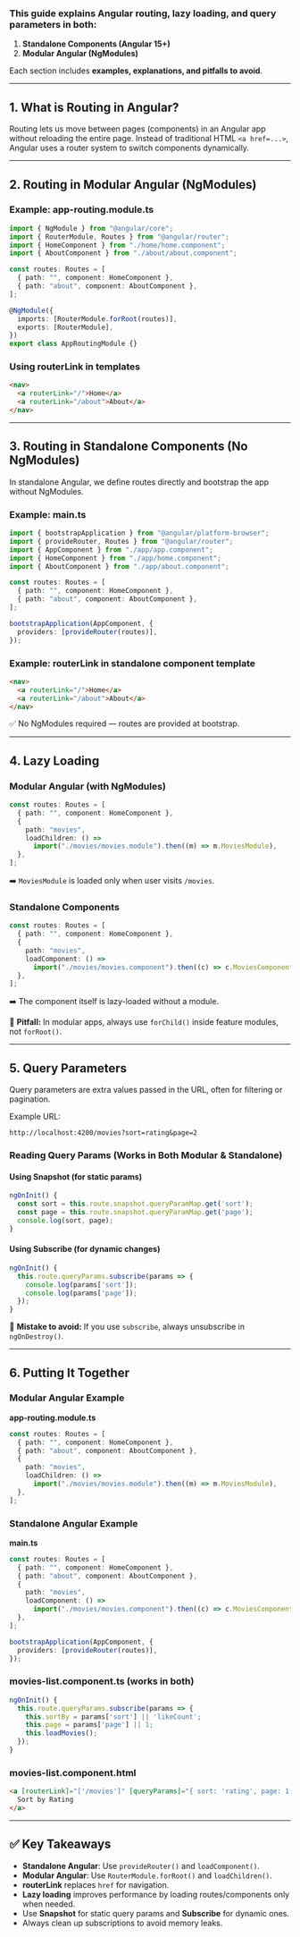 ### This guide explains Angular **routing**, **lazy loading**, and **query parameters** in both:

1. **Standalone Components (Angular 15+)**
2. **Modular Angular (NgModules)**

Each section includes **examples, explanations, and pitfalls to avoid**.

---

## 1. What is Routing in Angular?

Routing lets us move between pages (components) in an Angular app without reloading the entire page. Instead of traditional HTML `<a href=...>`, Angular uses a router system to switch components dynamically.

---

## 2. Routing in Modular Angular (NgModules)

### Example: app-routing.module.ts

```ts
import { NgModule } from "@angular/core";
import { RouterModule, Routes } from "@angular/router";
import { HomeComponent } from "./home/home.component";
import { AboutComponent } from "./about/about.component";

const routes: Routes = [
  { path: "", component: HomeComponent },
  { path: "about", component: AboutComponent },
];

@NgModule({
  imports: [RouterModule.forRoot(routes)],
  exports: [RouterModule],
})
export class AppRoutingModule {}
```

### Using routerLink in templates

```html
<nav>
  <a routerLink="/">Home</a>
  <a routerLink="/about">About</a>
</nav>
```

---

## 3. Routing in Standalone Components (No NgModules)

In standalone Angular, we define routes directly and bootstrap the app without NgModules.

### Example: main.ts

```ts
import { bootstrapApplication } from "@angular/platform-browser";
import { provideRouter, Routes } from "@angular/router";
import { AppComponent } from "./app/app.component";
import { HomeComponent } from "./app/home.component";
import { AboutComponent } from "./app/about.component";

const routes: Routes = [
  { path: "", component: HomeComponent },
  { path: "about", component: AboutComponent },
];

bootstrapApplication(AppComponent, {
  providers: [provideRouter(routes)],
});
```

### Example: routerLink in standalone component template

```html
<nav>
  <a routerLink="/">Home</a>
  <a routerLink="/about">About</a>
</nav>
```

✅ No NgModules required — routes are provided at bootstrap.

---

## 4. Lazy Loading

### Modular Angular (with NgModules)

```ts
const routes: Routes = [
  { path: "", component: HomeComponent },
  {
    path: "movies",
    loadChildren: () =>
      import("./movies/movies.module").then((m) => m.MoviesModule),
  },
];
```

➡️ `MoviesModule` is loaded only when user visits `/movies`.

### Standalone Components

```ts
const routes: Routes = [
  { path: "", component: HomeComponent },
  {
    path: "movies",
    loadComponent: () =>
      import("./movies/movies.component").then((c) => c.MoviesComponent),
  },
];
```

➡️ The component itself is lazy-loaded without a module.

📌 **Pitfall:** In modular apps, always use `forChild()` inside feature modules, not `forRoot()`.

---

## 5. Query Parameters

Query parameters are extra values passed in the URL, often for filtering or pagination.

Example URL:

```
http://localhost:4200/movies?sort=rating&page=2
```

### Reading Query Params (Works in Both Modular & Standalone)

#### Using Snapshot (for static params)

```ts
ngOnInit() {
  const sort = this.route.snapshot.queryParamMap.get('sort');
  const page = this.route.snapshot.queryParamMap.get('page');
  console.log(sort, page);
}
```

#### Using Subscribe (for dynamic changes)

```ts
ngOnInit() {
  this.route.queryParams.subscribe(params => {
    console.log(params['sort']);
    console.log(params['page']);
  });
}
```

📌 **Mistake to avoid:** If you use `subscribe`, always unsubscribe in `ngOnDestroy()`.

---

## 6. Putting It Together

### Modular Angular Example

**app-routing.module.ts**

```ts
const routes: Routes = [
  { path: "", component: HomeComponent },
  { path: "about", component: AboutComponent },
  {
    path: "movies",
    loadChildren: () =>
      import("./movies/movies.module").then((m) => m.MoviesModule),
  },
];
```

### Standalone Angular Example

**main.ts**

```ts
const routes: Routes = [
  { path: "", component: HomeComponent },
  { path: "about", component: AboutComponent },
  {
    path: "movies",
    loadComponent: () =>
      import("./movies/movies.component").then((c) => c.MoviesComponent),
  },
];

bootstrapApplication(AppComponent, {
  providers: [provideRouter(routes)],
});
```

### movies-list.component.ts (works in both)

```ts
ngOnInit() {
  this.route.queryParams.subscribe(params => {
    this.sortBy = params['sort'] || 'likeCount';
    this.page = params['page'] || 1;
    this.loadMovies();
  });
}
```

### movies-list.component.html

```html
<a [routerLink]="['/movies']" [queryParams]="{ sort: 'rating', page: 1 }">
  Sort by Rating
</a>
```

---

## ✅ Key Takeaways

- **Standalone Angular**: Use `provideRouter()` and `loadComponent()`.
- **Modular Angular**: Use `RouterModule.forRoot()` and `loadChildren()`.
- **routerLink** replaces `href` for navigation.
- **Lazy loading** improves performance by loading routes/components only when needed.
- Use **Snapshot** for static query params and **Subscribe** for dynamic ones.
- Always clean up subscriptions to avoid memory leaks.
